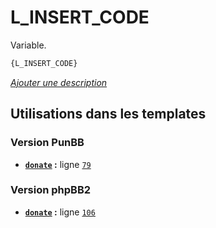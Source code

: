 # L_INSERT_CODE


Variable.

```html
{L_INSERT_CODE}
```

[*Ajouter une description*](https://fa-tvars.appspot.com/var/L_INSERT_CODE)

## Utilisations dans les templates

### Version PunBB
* __[`donate`](../tpl/var/punbb/donate.md#readme) :__ ligne [`79`](../tpl/src/punbb/donate.tpl#L79)

### Version phpBB2
* __[`donate`](../tpl/var/subsilver/donate.md#readme) :__ ligne [`106`](../tpl/src/subsilver/donate.tpl#L106)
